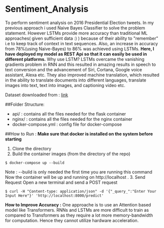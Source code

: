# Sentiment_Analysis
To perform sentiment analysis on 2016 Presidential Election tweets.
In my previous approach i used Naive Bayes Classifier to solve the problem statement. However LSTMs provide more accuracy than traditional ML approaches( given sufficient data :) ) because of their ability to "remember" i.e to keep track of context in text sequences. Also, an increase in accuracy from 78%(using Naive-Bayes) to 86% was achieved using LSTMs.
**Here, I have deployed my model as REST Api so that it can easily be used in different platforms.**
Why use LSTM?
LSTMs overcame the vanishing gradients problem in RNN and this resulted in amazing results in speech to text conversion and the advancement of Siri, Cortana, Google voice assistant, Alexa etc. 
They also improved machine translation, which resulted in the ability to translate documents into different languages, translate images into text, text into images, and captioning video etc.

Dataset downloaded from : [link](https://www.kaggle.com/crowdflower/first-gop-debate-twitter-sentiment#)

##Folder Structure:
- api/ : contains all the files needed for the flask container
- nginx/ : contains all the files needed for the nginx container
- docker-compose.yml : config file for docker-compose

##How to Run :
**Make sure that docker is installed on the system before starting**
1. Clone the directory
2. Build the container images (from the directory of the repo)
```
$ docker-compose up --build
```
Note : --build is only needed the first time you are running this command
Now the container will be up and running on http://localhost .
3. Send Request
Open a new terminal and send a POST request
```
$ curl -H "Content-type: application/json" -d '{"_query_":"Enter Your Input Here"}' 'http://localhost:8000/predict'
```

**How to Improve Accuracy :**
One approache is to use an Attention based model like Transformers. RNNs and LSTMs are more difficult to train as compared to Transformers
as they require a lot more memory-bandwidth for computation. Hence they cannot utilize hardware acceleration.
